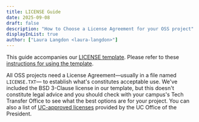 ```yaml
---
title: LICENSE Guide
date: 2025-09-08
draft: false
description: "How to Choose a License Agreement for your OSS project"
displayInList: true
author: ["Laura Langdon <laura-langdon>"]
---
```


This guide accompanies our [LICENSE template](https://github.com/UC-OSPO-Network/templates/blob/d8ba9301beb523c10a7195ddf0fb70a068312022/LICENSE-template.txt). Please refer to these [instructions for using the template](https://github.com/UC-OSPO-Network/templates#how-to-use-the-templates).

All OSS projects need a License Agreement—usually in a file named `LICENSE.TXT`— to establish what's constitutes acceptable use. We've included the BSD 3-Clause license in our template, but this doesn't constitute legal advice and you should check with your campus's Tech Transfer Office to see what the best options are for your project. You can also a list of [UC-approved licenses](https://security.ucop.edu/resources/open-source-software-licensing.html) provided by the UC Office of the President.